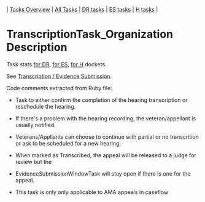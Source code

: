 | [Tasks Overview](tasks-overview.md) | [All Tasks](../alltasks.md) | [DR tasks](../docs-DR/tasklist.md) | [ES tasks](../docs-ES/tasklist.md) | [H tasks](../docs-H/tasklist.md) |

# TranscriptionTask_Organization Description

Task stats [for DR](../docs-DR/TranscriptionTask_Organization.md), [for ES](../docs-ES/TranscriptionTask_Organization.md), [for H](../docs-H/TranscriptionTask_Organization.md) dockets.

See [Transcription / Evidence Submission](https://github.com/department-of-veterans-affairs/caseflow/wiki/Caseflow-Hearings#4-transcription--evidence-submission).

<!-- class_comments:begin -->
<!-- Do not modify within this block; modify associated rb file instead and run comments_to_descriptions.py. -->
Code comments extracted from Ruby file:
* Task to either confirm the completion of the hearing transcription or reschedule the hearing.
  
* If there's a problem with the hearing recording, the veteran/appellant is usually notified.
* Veterans/Appllants can choose to continue with partial or no transcrition or ask to be
  scheduled for a new hearing.
  
* When marked as Transcribed, the appeal will be released to a judge for review but the
* EvidenceSubmissionWindowTask will stay open if there is one for the appeal.
  
* This task is only only applicable to AMA appeals in caseflow
<!-- class_comments:end -->
